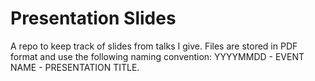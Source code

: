 # Presentation Slides
A repo to keep track of slides from talks I give. 
Files are stored in PDF format and use the following naming convention: YYYYMMDD - EVENT NAME - PRESENTATION TITLE.

